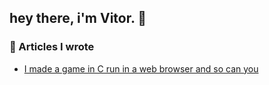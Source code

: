 ## hey there, i'm Vitor. 👋

### :closed_book: Articles I wrote
- [I made a game in C run in a web browser and so can you](https://medium.com/swlh/i-made-a-game-in-c-run-in-a-web-browser-and-so-can-you-2911b9fe2368?sk=b839987dd50740634c898d90d7673bc7)
